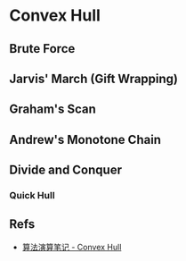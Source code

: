 # Convex Hull

## Brute Force

## Jarvis' March (Gift Wrapping)

## Graham's Scan

## Andrew's Monotone Chain

## Divide and Conquer

### Quick Hull

## Refs

* [算法演算笔记 - Convex Hull](http://web.ntnu.edu.tw/~algo/ConvexHull.html)
